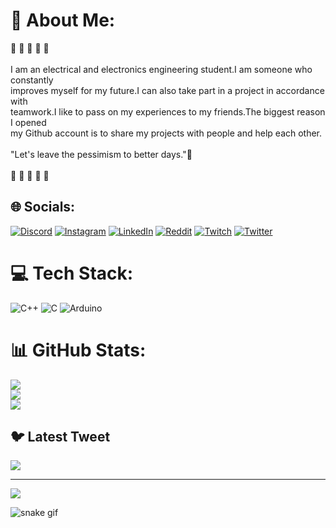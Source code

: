 # 💫 About Me:
🐙   🐙   🐙   🐙   🐙<br><br>I am an electrical and electronics engineering student.I am someone who constantly <br>improves myself for my future.I can also take part in a project in accordance with<br>teamwork.I like to pass on my experiences to my friends.The biggest reason I opened<br>my Github account is to share my projects with people and help each other.<br><br>"Let's leave the pessimism to better days."🍻<br><br>🐙   🐙   🐙   🐙   🐙


## 🌐 Socials:
[![Discord](https://img.shields.io/badge/Discord-%237289DA.svg?logo=discord&logoColor=white)](https://discord.gg/#2422) [![Instagram](https://img.shields.io/badge/Instagram-%23E4405F.svg?logo=Instagram&logoColor=white)](https://instagram.com/emiiirkara) [![LinkedIn](https://img.shields.io/badge/LinkedIn-%230077B5.svg?logo=linkedin&logoColor=white)](https://linkedin.com/in/emir-kara-a2a042203/) [![Reddit](https://img.shields.io/badge/Reddit-%23FF4500.svg?logo=Reddit&logoColor=white)](https://reddit.com/user/itshey1) [![Twitch](https://img.shields.io/badge/Twitch-%239146FF.svg?logo=Twitch&logoColor=white)](https://twitch.tv/heygenstein) [![Twitter](https://img.shields.io/badge/Twitter-%231DA1F2.svg?logo=Twitter&logoColor=white)](https://twitter.com/emirdiyebilirsn) 

# 💻 Tech Stack:
![C++](https://img.shields.io/badge/c++-%2300599C.svg?style=for-the-badge&logo=c%2B%2B&logoColor=white) ![C](https://img.shields.io/badge/c-%2300599C.svg?style=for-the-badge&logo=c&logoColor=white) ![Arduino](https://img.shields.io/badge/-Arduino-00979D?style=for-the-badge&logo=Arduino&logoColor=white)
# 📊 GitHub Stats:
![](https://github-readme-stats.vercel.app/api?username=heygenstein&theme=swift&hide_border=true&include_all_commits=false&count_private=false)<br/>
![](https://github-readme-streak-stats.herokuapp.com/?user=heygenstein&theme=swift&hide_border=true)<br/>
![](https://github-readme-stats.vercel.app/api/top-langs/?username=heygenstein&theme=swift&hide_border=true&include_all_commits=false&count_private=false&layout=compact)

## 🐦 Latest Tweet
[![](https://gtce.itsvg.in/api?username=emirdiyebilirsn)](https://github.com/VishwaGauravIn/github-twitter-card-embed)

---
[![](https://visitcount.itsvg.in/api?id=heygenstein&icon=0&color=0)](https://visitcount.itsvg.in)

<!-- Proudly created with GPRM ( https://gprm.itsvg.in ) -->


![snake gif](https://github.com/heygenstein/heygenstein/blob/output/github-contribution-grid-snake.gif)
